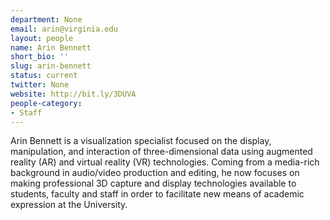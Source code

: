 ```yaml
---
department: None
email: arin@virginia.edu
layout: people
name: Arin Bennett
short_bio: ''
slug: arin-bennett
status: current
twitter: None
website: http://bit.ly/3DUVA
people-category:
- Staff
---
```


Arin Bennett is a visualization specialist focused on the display, manipulation, and interaction of three-dimensional data using augmented reality (AR) and virtual reality (VR) technologies. Coming from a media-rich background in audio/video production and editing, he now focuses on making professional 3D capture and display technologies available to students, faculty and staff in order to facilitate new means of academic expression at the University.



